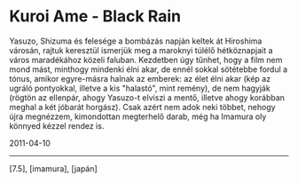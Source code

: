 # Kuroi Ame - Black Rain

Yasuzo, Shizuma és felesége a bombázás napján keltek át Hiroshima városán, rajtuk keresztül ismerjük meg a maroknyi túlélő hétköznapjait a város maradékához közeli faluban. Kezdetben úgy tűnhet, hogy a film nem mond mást, minthogy mindenki élni akar, de ennél sokkal sötétebbe fordul a tónus, amikor egyre-másra halnak az emberek: az élet élni akar (kép az ugráló pontyokkal, illetve a kis "halastó", mint remény), de nem hagyják (rögtön az ellenpár, ahogy Yasuzo-t elviszi a mentő, illetve ahogy korábban meghal a két jóbarát horgász). Csak azért nem adok neki többet, nehogy újra megnézzem, kimondottan megterhelő darab, még ha Imamura oly könnyed kézzel rendez is.

2011-04-10 

----

[7.5], [imamura], [japán]